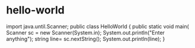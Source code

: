 # hello-world
import java.until.Scanner;
public class HelloWorld {
  public static void main( 
    Scanner sc = new Scanner(System.in);
    System.out.println("Enter anything");
    string line= sc.nextString();
    System.out.println(line);
}
